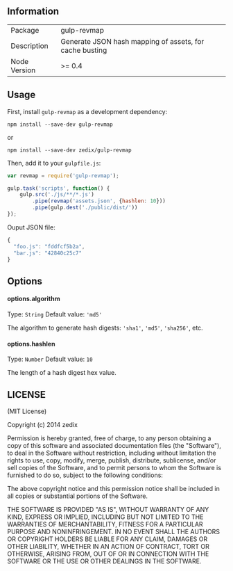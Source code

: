 
## Information

<table>
<tr> 
<td>Package</td><td>gulp-revmap</td>
</tr>
<tr>
<td>Description</td>
<td>Generate JSON hash mapping of assets, for cache busting</td>
</tr>
<tr>
<td>Node Version</td>
<td>>= 0.4</td>
</tr>
</table>

## Usage

First, install `gulp-revmap` as a development dependency:

```shell
npm install --save-dev gulp-revmap
```

or

```shell
npm install --save-dev zedix/gulp-revmap
```

Then, add it to your `gulpfile.js`:

```js
var revmap = require('gulp-revmap');

gulp.task('scripts', function() {
    gulp.src('./js/**/*.js')
        .pipe(revmap('assets.json', {hashlen: 10}))
        .pipe(gulp.dest('./public/dist/'))
});
```

Ouput JSON file:

```js
{
  "foo.js": "fddfcf5b2a",
  "bar.js": "42840c25c7"
}
```

## Options

#### options.algorithm
Type: `String`
Default value: `'md5'`

The algorithm to generate hash digests: `'sha1'`, `'md5'`, `'sha256'`, etc.

#### options.hashlen
Type: `Number`
Default value: `10`

The length of a hash digest hex value.


## LICENSE

(MIT License)

Copyright (c) 2014 zedix

Permission is hereby granted, free of charge, to any person obtaining
a copy of this software and associated documentation files (the
"Software"), to deal in the Software without restriction, including
without limitation the rights to use, copy, modify, merge, publish,
distribute, sublicense, and/or sell copies of the Software, and to
permit persons to whom the Software is furnished to do so, subject to
the following conditions:

The above copyright notice and this permission notice shall be
included in all copies or substantial portions of the Software.

THE SOFTWARE IS PROVIDED "AS IS", WITHOUT WARRANTY OF ANY KIND,
EXPRESS OR IMPLIED, INCLUDING BUT NOT LIMITED TO THE WARRANTIES OF
MERCHANTABILITY, FITNESS FOR A PARTICULAR PURPOSE AND
NONINFRINGEMENT. IN NO EVENT SHALL THE AUTHORS OR COPYRIGHT HOLDERS BE
LIABLE FOR ANY CLAIM, DAMAGES OR OTHER LIABILITY, WHETHER IN AN ACTION
OF CONTRACT, TORT OR OTHERWISE, ARISING FROM, OUT OF OR IN CONNECTION
WITH THE SOFTWARE OR THE USE OR OTHER DEALINGS IN THE SOFTWARE.